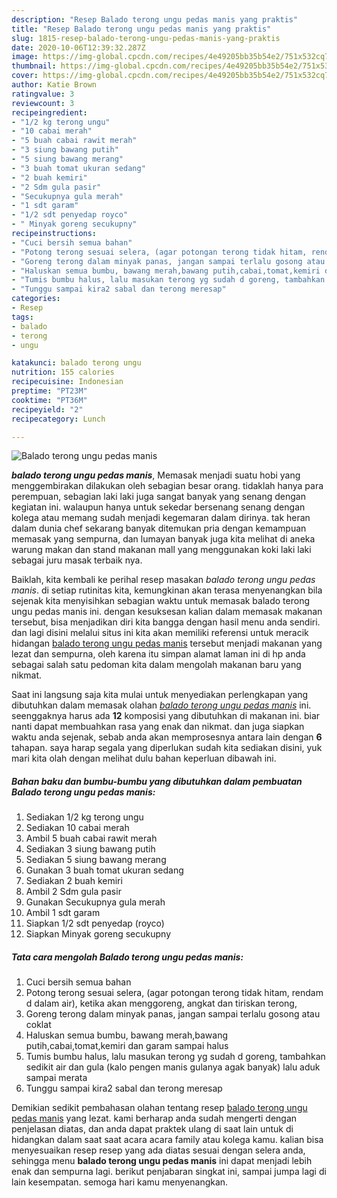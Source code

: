 ```yaml
---
description: "Resep Balado terong ungu pedas manis yang praktis"
title: "Resep Balado terong ungu pedas manis yang praktis"
slug: 1815-resep-balado-terong-ungu-pedas-manis-yang-praktis
date: 2020-10-06T12:39:32.287Z
image: https://img-global.cpcdn.com/recipes/4e49205bb35b54e2/751x532cq70/balado-terong-ungu-pedas-manis-foto-resep-utama.jpg
thumbnail: https://img-global.cpcdn.com/recipes/4e49205bb35b54e2/751x532cq70/balado-terong-ungu-pedas-manis-foto-resep-utama.jpg
cover: https://img-global.cpcdn.com/recipes/4e49205bb35b54e2/751x532cq70/balado-terong-ungu-pedas-manis-foto-resep-utama.jpg
author: Katie Brown
ratingvalue: 3
reviewcount: 3
recipeingredient:
- "1/2 kg terong ungu"
- "10 cabai merah"
- "5 buah cabai rawit merah"
- "3 siung bawang putih"
- "5 siung bawang merang"
- "3 buah tomat ukuran sedang"
- "2 buah kemiri"
- "2 Sdm gula pasir"
- "Secukupnya gula merah"
- "1 sdt garam"
- "1/2 sdt penyedap royco"
- " Minyak goreng secukupny"
recipeinstructions:
- "Cuci bersih semua bahan"
- "Potong terong sesuai selera, (agar potongan terong tidak hitam, rendam d dalam air), ketika akan menggoreng, angkat dan tiriskan terong,"
- "Goreng terong dalam minyak panas, jangan sampai terlalu gosong atau coklat"
- "Haluskan semua bumbu, bawang merah,bawang putih,cabai,tomat,kemiri dan garam sampai halus"
- "Tumis bumbu halus, lalu masukan terong yg sudah d goreng, tambahkan sedikit air dan gula (kalo pengen manis gulanya agak banyak) lalu aduk sampai merata"
- "Tunggu sampai kira2 sabal dan terong meresap"
categories:
- Resep
tags:
- balado
- terong
- ungu

katakunci: balado terong ungu 
nutrition: 155 calories
recipecuisine: Indonesian
preptime: "PT23M"
cooktime: "PT36M"
recipeyield: "2"
recipecategory: Lunch

---
```



![Balado terong ungu pedas manis](https://img-global.cpcdn.com/recipes/4e49205bb35b54e2/751x532cq70/balado-terong-ungu-pedas-manis-foto-resep-utama.jpg)

<b><i>balado terong ungu pedas manis</i></b>, Memasak menjadi suatu hobi yang menggembirakan dilakukan oleh sebagian besar orang. tidaklah hanya para perempuan, sebagian laki laki juga sangat banyak yang senang dengan kegiatan ini. walaupun hanya untuk sekedar bersenang senang dengan kolega atau memang sudah menjadi kegemaran dalam dirinya. tak heran dalam dunia chef sekarang banyak ditemukan pria dengan kemampuan memasak yang sempurna, dan lumayan banyak juga kita melihat di aneka warung makan dan stand makanan mall yang menggunakan koki laki laki sebagai juru masak terbaik nya.



Baiklah, kita kembali ke perihal resep masakan <i>balado terong ungu pedas manis</i>. di setiap rutinitas kita, kemungkinan akan terasa menyenangkan bila sejenak kita menyisihkan sebagian waktu untuk memasak balado terong ungu pedas manis ini. dengan kesuksesan kalian dalam memasak makanan tersebut, bisa menjadikan diri kita bangga dengan hasil menu anda sendiri. dan lagi disini melalui situs ini kita akan memiliki referensi untuk meracik hidangan <u>balado terong ungu pedas manis</u> tersebut menjadi makanan yang lezat dan sempurna, oleh karena itu simpan alamat laman ini di hp anda sebagai salah satu pedoman kita dalam mengolah makanan baru yang nikmat.


Saat ini langsung saja kita mulai untuk menyediakan perlengkapan yang dibutuhkan dalam memasak olahan <u><i>balado terong ungu pedas manis</i></u> ini. seenggaknya harus ada <b>12</b> komposisi yang dibutuhkan di makanan ini. biar nanti dapat membuahkan rasa yang enak dan nikmat. dan juga siapkan waktu anda sejenak, sebab anda akan memprosesnya antara lain dengan <b>6</b> tahapan. saya harap segala yang diperlukan sudah kita sediakan disini, yuk mari kita olah dengan melihat dulu bahan keperluan dibawah ini.

<!--inarticleads1-->

##### Bahan baku dan bumbu-bumbu yang dibutuhkan dalam pembuatan Balado terong ungu pedas manis:

1. Sediakan 1/2 kg terong ungu
1. Sediakan 10 cabai merah
1. Ambil 5 buah cabai rawit merah
1. Sediakan 3 siung bawang putih
1. Sediakan 5 siung bawang merang
1. Gunakan 3 buah tomat ukuran sedang
1. Sediakan 2 buah kemiri
1. Ambil 2 Sdm gula pasir
1. Gunakan Secukupnya gula merah
1. Ambil 1 sdt garam
1. Siapkan 1/2 sdt penyedap (royco)
1. Siapkan  Minyak goreng secukupny




<!--inarticleads2-->

##### Tata cara mengolah Balado terong ungu pedas manis:

1. Cuci bersih semua bahan
1. Potong terong sesuai selera, (agar potongan terong tidak hitam, rendam d dalam air), ketika akan menggoreng, angkat dan tiriskan terong,
1. Goreng terong dalam minyak panas, jangan sampai terlalu gosong atau coklat
1. Haluskan semua bumbu, bawang merah,bawang putih,cabai,tomat,kemiri dan garam sampai halus
1. Tumis bumbu halus, lalu masukan terong yg sudah d goreng, tambahkan sedikit air dan gula (kalo pengen manis gulanya agak banyak) lalu aduk sampai merata
1. Tunggu sampai kira2 sabal dan terong meresap




Demikian sedikit pembahasan olahan tentang resep <u>balado terong ungu pedas manis</u> yang lezat. kami berharap anda sudah mengerti dengan penjelasan diatas, dan anda dapat praktek ulang di saat lain untuk di hidangkan dalam saat saat acara acara family atau kolega kamu. kalian bisa menyesuaikan resep resep yang ada diatas sesuai dengan selera anda, sehingga menu <b>balado terong ungu pedas manis</b> ini dapat menjadi lebih enak dan sempurna lagi. berikut penjabaran singkat ini, sampai jumpa lagi di lain kesempatan. semoga hari kamu menyenangkan.
